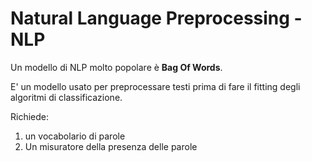 # Natural Language Preprocessing - NLP

Un modello di NLP molto popolare è **Bag Of Words**.

E' un modello usato per preprocessare testi prima di fare il fitting degli algoritmi di classificazione.

Richiede:

1. un vocabolario di parole
2. Un misuratore della presenza delle parole
